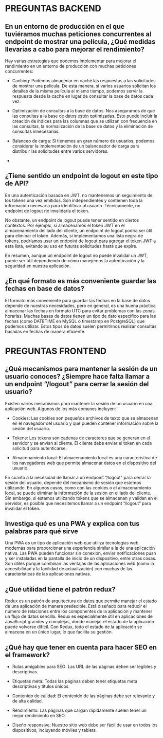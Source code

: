 # PREGUNTAS BACKEND 

## En un entorno de producción en el que tuviéramos muchas peticiones concurrentes al endpoint de mostrar una película, ¿Qué medidas llevarías a cabo para mejorar el rendimiento?

Hay varias estrategias que podemos implementar para mejorar el rendimiento en un entorno de producción con muchas peticiones concurrentes:

- Caching: Podemos almacenar en caché las respuestas a las solicitudes de mostrar una película. De esta manera, si varios usuarios solicitan los detalles de la misma película al mismo tiempo, podemos servir la respuesta desde la caché en lugar de consultar la base de datos cada vez.

- Optimización de consultas a la base de datos: Nos aseguramos de que las consultas a la base de datos estén optimizadas. Esto puede incluir la creación de índices para las columnas que se utilizan con frecuencia en las consultas, la normalización de la base de datos y la eliminación de consultas innecesarias.

- Balanceo de carga: Si tienemos un gran número de usuarios, podemos considerar la implementación de un balanceador de carga para distribuir las solicitudes entre varios servidores.
- 

## ¿Tiene sentido un endpoint de logout en este tipo de API?

En una autenticación basada en JWT, no mantenemos un seguimiento de los tokens una vez emitidos. Son independientes y contienen toda la información necesaria para identificar al usuario. Técnicamente, un endpoint de logout no invalidaría el token.

No obstante, un endpoint de logout puede tener sentido en ciertos contextos. Por ejemplo, si almacenamos el token JWT en el almacenamiento del lado del cliente, un endpoint de logout podría ser útil para eliminar el token. Además, si implementamos una lista negra de tokens, podríamos usar un endpoint de logout para agregar el token JWT a esta lista, evitando su uso en futuras solicitudes hasta que expire.

En resumen, aunque un endpoint de logout no puede invalidar un JWT, puede ser útil dependiendo de cómo manejemos la autenticación y la seguridad en nuestra aplicación.


## ¿En qué formato es más conveniente guardar las fechas en base de datos?

El formato más conveniente para guardar las fechas en la base de datos depende de nuestras necesidades, pero en general, es una buena práctica almacenar las fechas en formato UTC para evitar problemas con las zonas horarias. Muchas bases de datos tienen un tipo de dato específico para las fechas (como DATETIME en MySQL o timestamp en PostgreSQL) que podemos utilizar. Estos tipos de datos suelen permitirnos realizar consultas basadas en fechas de manera eficiente.





# PREGUNTAS FRONTEND

## ¿Qué mecanismos para mantener la sesión de un usuario conoces? ¿Siempre hace falta llamar a un endpoint “/logout” para cerrar la sesión del usuario?

 Existen varios mecanismos para mantener la sesión de un usuario en una aplicación web. Algunos de los más comunes incluyen:

- Cookies: Las cookies son pequeños archivos de texto que se almacenan en el navegador del usuario y que pueden contener información sobre la sesión del usuario.

- Tokens: Los tokens son cadenas de caracteres que se generan en el servidor y se envían al cliente. El cliente debe enviar el token en cada solicitud para autenticarse.

- Almacenamiento local: El almacenamiento local es una característica de los navegadores web que permite almacenar datos en el dispositivo del usuario.

En cuanto a la necesidad de llamar a un endpoint “/logout” para cerrar la sesión del usuario, depende del mecanismo de sesión que estemos utilizando. En algunos casos, como con las cookies o el almacenamiento local, se puede eliminar la información de la sesión en el lado del cliente. Sin embargo, si estamos utilizando tokens que se almacenan y validan en el servidor, es posible que necesitemos llamar a un endpoint “/logout” para invalidar el token.


## Investiga qué es una PWA y explica con tus palabras para qué sirve

   Una PWA es un tipo de aplicación web que utiliza tecnologías web modernas para proporcionar una experiencia similar a la de una aplicación nativa. Las PWA pueden funcionar sin conexión, enviar notificaciones push y ser instaladas en la pantalla de inicio de un dispositivo, entre otras cosas. Son útiles porque combinan las ventajas de las aplicaciones web (como la accesibilidad y la facilidad de actualización) con muchas de las características de las aplicaciones nativas.


## ¿Qué utilidad tiene el patrón redux?

Redux es un patrón de arquitectura de datos que permite manejar el estado
de una aplicación de manera predecible. Está diseñado para reducir el número de relaciones entre los
componentes de la aplicación y mantener un flujo de datos sencillo. Redux es especialmente útil en
aplicaciones de JavaScript grandes y complejas, donde manejar el estado de la aplicación puede volverse
difícil. Con Redux, todo el estado de la aplicación se almacena en un único lugar, lo que facilita su
gestión.


## ¿Qué hay que tener en cuenta para hacer SEO en el framework?


- Rutas amigables para SEO: Las URL de las páginas deben ser legibles y descriptivas.

- Etiquetas meta: Todas las páginas deben tener etiquetas meta descriptivas y títulos únicos.

- Contenido de calidad: El contenido de las páginas debe ser relevante y de alta calidad.

- Rendimiento: Las páginas que cargan rápidamente suelen tener un mejor rendimiento en SEO.

- Diseño responsive: Nuestro sitio web debe ser fácil de usar en todos los dispositivos, incluyendo
móviles y tablets.
